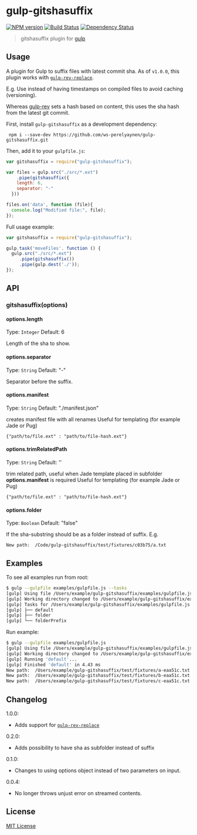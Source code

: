# gulp-gitshasuffix
[![NPM version][npm-image]][npm-url] [![Build Status][travis-image]][travis-url] [![Dependency Status][depstat-image]][depstat-url]

> gitshasuffix plugin for [gulp](https://github.com/gulpjs/gulp)

## Usage

A plugin for Gulp to suffix files with latest commit sha. As of `v1.0.0`, this plugin works with [`gulp-rev-replace`](https://github.com/jamesknelson/gulp-rev-replace).

E.g. Use instead of having timestamps on compiled files to avoid caching (versioning).

Whereas [gulp-rev](https://github.com/sindresorhus/gulp-rev) sets a hash based on content,
this uses the sha hash from the latest git commit.

First, install `gulp-gitshasuffix` as a development dependency:

```shell
 npm i --save-dev https://github.com/ws-perelyaynen/gulp-gitshasuffix.git
```
<!-- npm install --save-dev gulp-gitshasuffix -->

Then, add it to your `gulpfile.js`:

```javascript
var gitshasuffix = require("gulp-gitshasuffix");

var files = gulp.src("./src/*.ext")
	.pipe(gitshasuffix({
    length: 6,
    separator: "-"
  }))

files.on('data', function (file){
  console.log("Modified file:", file);
});
```

Full usage example:

```javascript
var gitshasuffix = require("gulp-gitshasuffix");

gulp.task('moveFiles'. function () {
  gulp.src("./src/*.ext")
     .pipe(gitshasuffix())
     .pipe(gulp.dest('./'));
});
```

## API

### gitshasuffix(options)

#### options.length
Type: `Integer`
Default: 6

Length of the sha to show.

#### options.separator
Type: `String`
Default: "-"

Separator before the suffix.

#### options.manifest
Type: `String`
Default: "./manifest.json"

creates manifest file with all renames
Useful for templating (for example Jade or Pug)

```
{"path/to/file.ext" : "path/to/file-hash.ext"}
```

#### options.trimRelatedPath
Type: `String`
Default: ''

trim related path, useful when Jade template placed in subfolder
**options.manifest** is required
Useful for templating (for example Jade or Pug)

```
{"path/to/file.ext" : "path/to/file-hash.ext"}
```


#### options.folder
Type: `Boolean`
Default: "false"

If the sha-substring should be as a folder instead of suffix.
E.g.

```
New path:  /Code/gulp-gitshasuffix/test/fixtures/c03b75/a.txt
```


## Examples

To see all examples run from root:

```sh
$ gulp --gulpfile examples/gulpfile.js --tasks
[gulp] Using file /Users/example/gulp-gitshasuffix/examples/gulpfile.js
[gulp] Working directory changed to /Users/example/gulp-gitshasuffix/examples
[gulp] Tasks for /Users/example/gulp-gitshasuffix/examples/gulpfile.js
[gulp] ├── default
[gulp] ├── folder
[gulp] └── folderPrefix
```

Run example:

```sh
$ gulp --gulpfile examples/gulpfile.js
[gulp] Using file /Users/example/gulp-gitshasuffix/examples/gulpfile.js
[gulp] Working directory changed to /Users/example/gulp-gitshasuffix/examples
[gulp] Running 'default'...
[gulp] Finished 'default' in 4.43 ms
New path:  /Users/example/gulp-gitshasuffix/test/fixtures/a-eaa51c.txt
New path:  /Users/example/gulp-gitshasuffix/test/fixtures/b-eaa51c.txt
New path:  /Users/example/gulp-gitshasuffix/test/fixtures/c-eaa51c.txt
```

## Changelog
1.0.0:
 * Adds support for [`gulp-rev-replace`](https://github.com/jamesknelson/gulp-rev-replace)

0.2.0:
 * Adds possibility to have sha as subfolder instead of suffix

0.1.0:
 * Changes to using options object instead of two parameters on input.

0.0.4:
 * No longer throws unjust error on streamed contents.

## License

[MIT License](http://en.wikipedia.org/wiki/MIT_License)

[npm-url]: https://npmjs.org/package/gulp-gitshasuffix
[npm-image]: https://badge.fury.io/js/gulp-gitshasuffix.png

[travis-url]: http://travis-ci.org/mikaelbr/gulp-gitshasuffix
[travis-image]: https://secure.travis-ci.org/mikaelbr/gulp-gitshasuffix.png?branch=master

[depstat-url]: https://david-dm.org/mikaelbr/gulp-gitshasuffix
[depstat-image]: https://david-dm.org/mikaelbr/gulp-gitshasuffix.png
